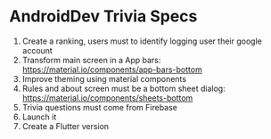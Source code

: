 # AndroidDev Trivia Specs

1. Create a ranking, users must to identify logging user their google account
2. Transform main screen in a App bars: https://material.io/components/app-bars-bottom
3. Improve theming using material components
4. Rules and about screen must be a bottom sheet dialog: https://material.io/components/sheets-bottom
5. Trivia questions must come from Firebase
6. Launch it
7. Create a Flutter version